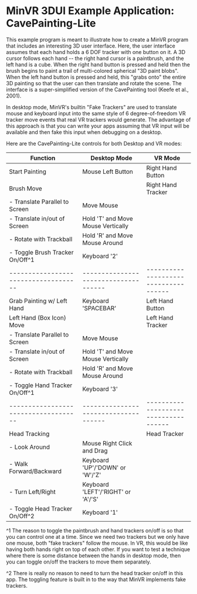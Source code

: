 # MinVR 3DUI Example Application:  CavePainting-Lite

This example program is meant to illustrate how to create a MinVR program that includes an interesting 3D user interface.  Here, the user interface assumes that each hand holds a 6 DOF tracker with one button on it.  A 3D cursor follows each hand -- the right hand cursor is a paintbrush, and the left hand is a cube.  When the right hand button is pressed and held then the brush begins to paint a trail of multi-colored spherical "3D paint blobs".  When the left hand button is pressed and held, this "grabs onto" the entire 3D painting so that the user can then translate and rotate the scene.  The interface is a super-simplified version of the CavePainting tool (Keefe et al., 2001).

In desktop mode, MinVR's builtin "Fake Trackers" are used to translate mouse and keyboard input into the same style of 6 degree-of-freedom VR tracker move events that real VR trackers would generate.  The advantage of this approach is that you can write your apps assuming that VR input will be available and then fake this input when debugging on a desktop.

Here are the CavePainting-Lite controls for both Desktop and VR modes:

| Function                           | Desktop Mode                       | VR Mode                            |
|------------------------------------|------------------------------------|------------------------------------|
| Start Painting                     | Mouse Left Button                  | Right Hand Button                  |
| Brush Move                         |                                    | Right Hand Tracker                 |
|   - Translate Parallel to Screen   | Move Mouse                         |                                    |
|   - Translate in/out of Screen     | Hold 'T' and Move Mouse Vertically |                                    |
|   - Rotate with Trackball          | Hold 'R' and Move Mouse Around     |                                    |
|   - Toggle Brush Tracker On/Off^1  | Keyboard '2'                       |                                    |
|------------------------------------|------------------------------------|------------------------------------|
| Grab Painting w/ Left Hand         | Keyboard 'SPACEBAR'                | Left Hand Button                   |
| Left Hand (Box Icon) Move          |                                    | Left Hand Tracker                  |
|   - Translate Parallel to Screen   | Move Mouse                         |                                    |
|   - Translate in/out of Screen     | Hold 'T' and Move Mouse Vertically |                                    |
|   - Rotate with Trackball          | Hold 'R' and Move Mouse Around     |                                    |
|   - Toggle Hand Tracker On/Off^1   | Keyboard '3'                       |                                    |
|------------------------------------|------------------------------------|------------------------------------|
| Head Tracking                      |                                    | Head Tracker                       |
|   - Look Around                    | Mouse Right Click and Drag         |                                    |
|   - Walk Forward/Backward          | Keyboard 'UP'/'DOWN' or 'W'/'Z'    |                                    |
|   - Turn Left/Right                | Keyboard 'LEFT'/'RIGHT' or 'A'/'S' |                                    |
|   - Toggle Head Tracker On/Off^2   | Keyboard '1'                       |                                    |

^1 The reason to toggle the paintbrush and hand trackers on/off is so that you can control one at a time.  Since we need two trackers but we only have one mouse, both "fake trackers" follow the mouse.  In VR, this would be like having both hands right on top of each other.  If you want to test a technique where there is some distance between the hands in desktop mode, then you can toggle on/off the trackers to move them separately.

^2 There is really no reason to need to turn the head tracker on/off in this app.  The toggling feature is built in to the way that MinVR implements fake trackers.
